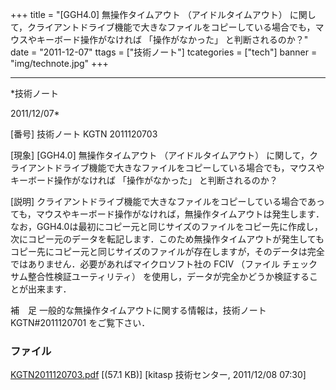 ﻿+++
title = "[GGH4.0] 無操作タイムアウト （アイドルタイムアウト） に関して，クライアントドライブ機能で大きなファイルをコピーしている場合でも，マウスやキーボード操作がなければ 「操作がなかった」 と判断されるのか？"
date = "2011-12-07"
ttags = ["技術ノート"]
tcategories = ["tech"]
banner = "img/technote.jpg"
+++

-----------------------------------------------------------------------------------------------------------------------------

*技術ノート

2011/12/07*


[番号]
技術ノート KGTN 2011120703

[現象]
[GGH4.0] 無操作タイムアウト （アイドルタイムアウト）
に関して，クライアントドライブ機能で大きなファイルをコピーしている場合でも，マウスやキーボード操作がなければ
「操作がなかった」 と判断されるのか？

[説明]
クライアントドライブ機能で大きなファイルをコピーしている場合であっても，マウスやキーボード操作がなければ，無操作タイムアウトは発生します．なお，GGH4.0は最初にコピー元と同じサイズのファイルをコピー先に作成し，次にコピー元のデータを転記します．このため無操作タイムアウトが発生してもコピー先にコピー元と同じサイズのファイルが存在しますが，そのデータは完全ではありません．必要があればマイクロソフト社の
FCIV （ファイル チェックサム整合性検証ユーティリティ）
を使用し，データが完全かどうか検証することが出来ます．

補　足
一般的な無操作タイムアウトに関する情報は，技術ノート KGTN#2011120701
をご覧下さい．


### ファイル

 
 


[KGTN2011120703.pdf](http://techreport.kitasp.net/attachments/download/730/KGTN2011120703.pdf)
 [(57.1 KB)] [kitasp 技術センター, 2011/12/08
07:30]


 


 

